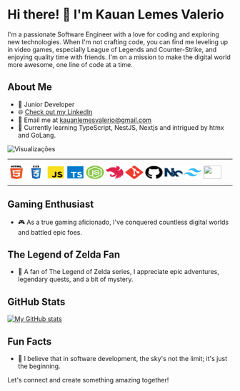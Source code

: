 # Hi there! 👋 I'm Kauan Lemes Valerio

I'm a passionate Software Engineer with a love for coding and exploring new technologies. When I'm not crafting code, you can find me leveling up in video games, especially League of Legends and Counter-Strike, and enjoying quality time with friends. I'm on a mission to make the digital world more awesome, one line of code at a time.

## About Me

- 💼 Junior Developer
- 🌐 [Check out my LinkedIn](https://www.linkedin.com/in/kauan-valerio-5934b1219)
- 📧 Email me at kauanlemesvalerio@gmail.com
- 🌱 Currently learning TypeScript, NestJS, Nextjs and intrigued by htmx and GoLang.

![Visualizações](https://komarev.com/ghpvc/?username=kauanxzed)

---

<section>

<img align="center" height="30" width="40" src="./assets/html.svg"  />
<img align="center" height="30" width="40" src="./assets/css.svg"  />
<img align="center" height="30" width="40" src="./assets/javascript.svg"  />
<img align="center" height="30" width="40" src="./assets/typescript.svg"  />
<img align="center" height="30" width="40" src="./assets/nodejs.svg"  />
<img align="center" height="30" width="40" src="./assets/nest.svg"  />
<img align="center" height="30" width="40" src="./assets/git.svg"  />
<img align="center" height="30" width="40" src="./assets/github.svg"  />
<img align="center" height="30" width="40" src="./assets/nx.svg" />
<img align="center" height="30" width="40" src='https://raw.githubusercontent.com/devicons/devicon/6910f0503efdd315c8f9b858234310c06e04d9c0/icons/tailwindcss/tailwindcss-original.svg'>
<img align="center" height="30" width="40" src='https://cdn.jsdelivr.net/gh/devicons/devicon/icons/postgresql/postgresql-original.svg'>
</section>

---

## Gaming Enthusiast

- 🎮 As a true gaming aficionado, I've conquered countless digital worlds and battled epic foes.

## The Legend of Zelda Fan

- 🍃 A fan of The Legend of Zelda series, I appreciate epic adventures, legendary quests, and a bit of mystery.

## GitHub Stats

[![My GitHub stats](https://github-readme-stats.vercel.app/api?username=kauanxzed)](https://github.com/anuraghazra/github-readme-stats)
## Fun Facts

- 🚀 I believe that in software development, the sky's not the limit; it's just the beginning.

Let's connect and create something amazing together!
